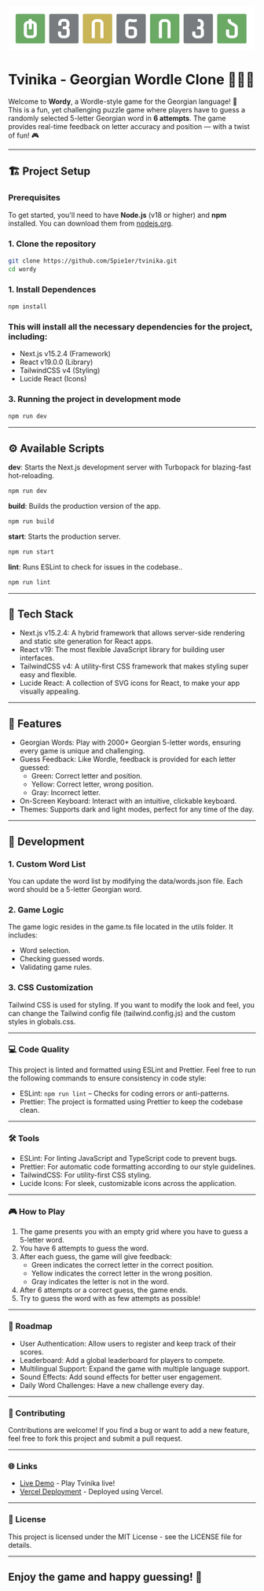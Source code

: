 ![](/public/logosm.png)


# Tvinika - Georgian Wordle Clone 🧑‍💻📝

Welcome to **Wordy**, a Wordle-style game for the Georgian language! 🎉  
This is a fun, yet challenging puzzle game where players have to guess a randomly selected 5-letter Georgian word in **6 attempts**. The game provides real-time feedback on letter accuracy and position — with a twist of fun! 🎮

---

## 🏗️ Project Setup

### Prerequisites

To get started, you'll need to have **Node.js** (v18 or higher) and **npm** installed. You can download them from [nodejs.org](https://nodejs.org).

### 1. Clone the repository
```bash
git clone https://github.com/Spie1er/tvinika.git
cd wordy
```

### 1. Install Dependences
```bash
npm install
```

### This will install all the necessary dependencies for the project, including:
- Next.js v15.2.4 (Framework)
- React v19.0.0 (Library)
- TailwindCSS v4 (Styling)
- Lucide React (Icons)


### 3. Running the project in development mode
```bash
npm run dev
```

---

## ⚙️ Available Scripts
**dev**: Starts the Next.js development server with Turbopack for blazing-fast hot-reloading.
```bash
npm run dev
```

**build**: Builds the production version of the app.
```bash
npm run build
```

**start**: Starts the production server.
```bash
npm run start
```

**lint**: Runs ESLint to check for issues in the codebase..
```bash
npm run lint
```

---

## 🔧 Tech Stack

- Next.js v15.2.4: A hybrid framework that allows server-side rendering and static site generation for React apps.
- React v19: The most flexible JavaScript library for building user interfaces.
- TailwindCSS v4: A utility-first CSS framework that makes styling super easy and flexible.
- Lucide React: A collection of SVG icons for React, to make your app visually appealing.


---

## 📖 Features

- Georgian Words: Play with 2000+ Georgian 5-letter words, ensuring every game is unique and challenging.
- Guess Feedback: Like Wordle, feedback is provided for each letter guessed:
    - Green: Correct letter and position.
    - Yellow: Correct letter, wrong position.
    - Gray: Incorrect letter.
- On-Screen Keyboard: Interact with an intuitive, clickable keyboard.
- Themes: Supports dark and light modes, perfect for any time of the day.

---

## 🔧 Development
### 1. Custom Word List
You can update the word list by modifying the data/words.json file. Each word should be a 5-letter Georgian word.

### 2. Game Logic
The game logic resides in the game.ts file located in the utils folder. It includes:
- Word selection.
- Checking guessed words.
- Validating game rules.

### 3. CSS Customization
   Tailwind CSS is used for styling. If you want to modify the look and feel, you can change the Tailwind config file (tailwind.config.js) and the custom styles in globals.css.

---

### 💻 Code Quality
This project is linted and formatted using ESLint and Prettier. Feel free to run the following commands to ensure consistency in code style:
- ESLint: ```npm run lint``` – Checks for coding errors or anti-patterns.
- Prettier: The project is formatted using Prettier to keep the codebase clean.


---

### 🛠️ Tools
- ESLint: For linting JavaScript and TypeScript code to prevent bugs.
- Prettier: For automatic code formatting according to our style guidelines.
- TailwindCSS: For utility-first CSS styling.
- Lucide Icons: For sleek, customizable icons across the application.


---

### 🎮 How to Play
1. The game presents you with an empty grid where you have to guess a 5-letter word.
2. You have 6 attempts to guess the word.
3. After each guess, the game will give feedback:
   - Green indicates the correct letter in the correct position.
   - Yellow indicates the correct letter in the wrong position.
   - Gray indicates the letter is not in the word.
4. After 6 attempts or a correct guess, the game ends.
5. Try to guess the word with as few attempts as possible!

---

### 📝 Roadmap
- User Authentication: Allow users to register and keep track of their scores.
- Leaderboard: Add a global leaderboard for players to compete.
- Multilingual Support: Expand the game with multiple language support.
- Sound Effects: Add sound effects for better user engagement.
- Daily Word Challenges: Have a new challenge every day.


---

### 🤝 Contributing
Contributions are welcome! If you find a bug or want to add a new feature,
feel free to fork this project and submit a pull request.


---

### 🌐 Links
- [Live Demo](https://tvinika.ge) - Play Tvinika live!
- [Vercel Deployment](https://tvinika.vercel.app) - Deployed using Vercel.


---

### 🔑 License
This project is licensed under the MIT License - see the LICENSE file for details.

---

## Enjoy the game and happy guessing! 🎉